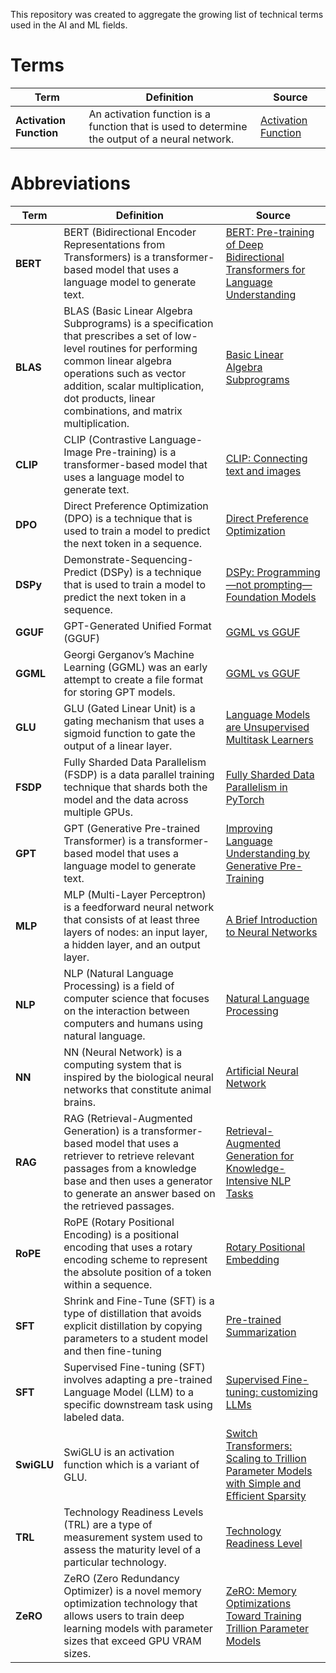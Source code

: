This repository was created to aggregate the growing list of technical terms used in the AI and ML fields.

# Terms
| Term       | Definition     | Source  |
|------------|-----------------|--------|
| **Activation Function** | An activation function is a function that is used to determine the output of a neural network. | [Activation Function](https://en.wikipedia.org/wiki/Activation_function)|

# Abbreviations

| Term       | Definition                                                                                                                                                                                                                                                           | Source                                                                                                                                                                                 |
|------------|----------------------------------------------------------------------------------------------------------------------------------------------------------------------------------------------------------------------------------------------------------------------|----------------------------------------------------------------------------------------------------------------------------------------------------------------------------------------|
| **BERT** | BERT (Bidirectional Encoder Representations from Transformers) is a transformer-based model that uses a language model to generate text.                                                                                                                             | [BERT: Pre-training of Deep Bidirectional Transformers for Language Understanding](https://arxiv.org/abs/1810.04805)                                                                   |
| **BLAS**   | BLAS (Basic Linear Algebra Subprograms) is a specification that prescribes a set of low-level routines for performing common linear algebra operations such as vector addition, scalar multiplication, dot products, linear combinations, and matrix multiplication. | [Basic Linear Algebra Subprograms](https://en.wikipedia.org/wiki/Basic_Linear_Algebra_Subprograms)                                                                                     |
| **CLIP** | CLIP (Contrastive Language-Image Pre-training) is a transformer-based model that uses a language model to generate text.                                                                                                                                             | [CLIP: Connecting text and images](https://openai.com/research/clip)                                                                                                                   |
| **DPO** | Direct Preference Optimization (DPO) is a technique that is used to train a model to predict the next token in a sequence.                                                                                                                                           | [Direct Preference Optimization](https://arxiv.org/abs/2305.18290)                                                                                                                     |
| **DSPy** | Demonstrate-Sequencing-Predict (DSPy) is a technique that is used to train a model to predict the next token in a sequence.                                                                                                                                          | [DSPy: Programming—not prompting—Foundation Models](https://github.com/stanfordnlp/dspy)                                                                                               |
| **GGUF**   | GPT-Generated Unified Format (GGUF)                                                                                                                                                                                                                                  | [GGML vs GGUF](https://medium.com/@phillipgimmi/what-is-gguf-and-ggml-e364834d241c)                                                                                                    |
| **GGML**   | Georgi Gerganov’s Machine Learning (GGML) was an early attempt to create a file format for storing GPT models.                                                                                                                                                       | [GGML vs GGUF](https://medium.com/@phillipgimmi/what-is-gguf-and-ggml-e364834d241c)                                                                                                    |
| **GLU**    | GLU (Gated Linear Unit) is a gating mechanism that uses a sigmoid function to gate the output of a linear layer.                                                                                                                                                     | [Language Models are Unsupervised Multitask Learners](https://arxiv.org/abs/1612.08083v3)                                                                                              |
| **FSDP**   | Fully Sharded Data Parallelism (FSDP) is a data parallel training technique that shards both the model and the data across multiple GPUs.                                                                                                                            | [Fully Sharded Data Parallelism in PyTorch](https://engineering.fb.com/2021/07/15/open-source/fsdp/)                                                                                   |
| **GPT**    | GPT (Generative Pre-trained Transformer) is a transformer-based model that uses a language model to generate text.                                                                                                                                                   | [Improving Language Understanding by Generative Pre-Training](https://s3-us-west-2.amazonaws.com/openai-assets/research-covers/language-unsupervised/language_understanding_paper.pdf) |
| **MLP**    | MLP (Multi-Layer Perceptron) is a feedforward neural network that consists of at least three layers of nodes: an input layer, a hidden layer, and an output layer.                                                                                                   | [A Brief Introduction to Neural Networks](https://en.wikipedia.org/wiki/Multilayer_perceptron)                                                                                         |
| **NLP**    | NLP (Natural Language Processing) is a field of computer science that focuses on the interaction between computers and humans using natural language.                                                                                                                | [Natural Language Processing](https://en.wikipedia.org/wiki/Natural_language_processing)                                                                                               |
| **NN** | NN (Neural Network) is a computing system that is inspired by the biological neural networks that constitute animal brains.                                                                                                                                          | [Artificial Neural Network](https://en.wikipedia.org/wiki/Artificial_neural_network)                                                                                                   |
| **RAG**    | RAG (Retrieval-Augmented Generation) is a transformer-based model that uses a retriever to retrieve relevant passages from a knowledge base and then uses a generator to generate an answer based on the retrieved passages.                                         | [Retrieval-Augmented Generation for Knowledge-Intensive NLP Tasks](https://arxiv.org/abs/2005.11401)                                                                                   |
| **RoPE**   | RoPE (Rotary Positional Encoding) is a positional encoding that uses a rotary encoding scheme to represent the absolute position of a token within a sequence.                                                                                                       | [Rotary Positional Embedding](https://arxiv.org/abs/2104.09864)                                                                                                                        |
| **SFT** | Shrink and Fine-Tune (SFT) is a type of distillation that avoids explicit distillation by copying parameters to a student model and then fine-tuning                                                                                                                 | [Pre-trained Summarization](https://arxiv.org/abs/2010.13002v2)                                                                                                                        |
| **SFT** | Supervised Fine-tuning (SFT) involves adapting a pre-trained Language Model (LLM) to a specific downstream task using labeled data.                                                                                                                                  | [Supervised Fine-tuning: customizing LLMs](https://medium.com/mantisnlp/supervised-fine-tuning-customizing-llms-a2c1edbf22c3)                                                          |                                                                                                                                             |
| **SwiGLU** | SwiGLU is an activation function which is a variant of GLU.                                                                                                                                                                                                          | [Switch Transformers: Scaling to Trillion Parameter Models with Simple and Efficient Sparsity](https://arxiv.org/abs/2002.05202v1)                                                     |
| **TRL** | Technology Readiness Levels (TRL)  are a type of measurement system used to assess the maturity level of a particular technology.                                                                                                                                                                                                                                  | [Technology Readiness Level](https://www.nasa.gov/general/technology-readiness-level/#:~:text=Technology%20Readiness%20Levels%20(TRL)%20are,based%20on%20the%20projects%20progress.)   |
| **ZeRO**   | ZeRO (Zero Redundancy Optimizer) is a novel memory optimization technology that allows users to train deep learning models with parameter sizes that exceed GPU VRAM sizes.                                                                                          | [ZeRO: Memory Optimizations Toward Training Trillion Parameter Models](https://arxiv.org/abs/1910.02054)                                                                               |